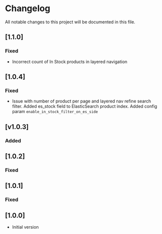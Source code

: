 # Changelog

All notable changes to this project will be documented in this file.

## [1.1.0]

### Fixed

- Incorrect count of In Stock products in layered navigation

## [1.0.4]

### Fixed

- Issue with number of product per page and layered nav refine search filter. 
  Added es_stock field to ElasticSearch product index. Added config param `enable_in_stock_filter_on_es_side`

## [v1.0.3]

### Added


## [1.0.2]

### Fixed


## [1.0.1]

### Fixed


## [1.0.0]

- Initial version
